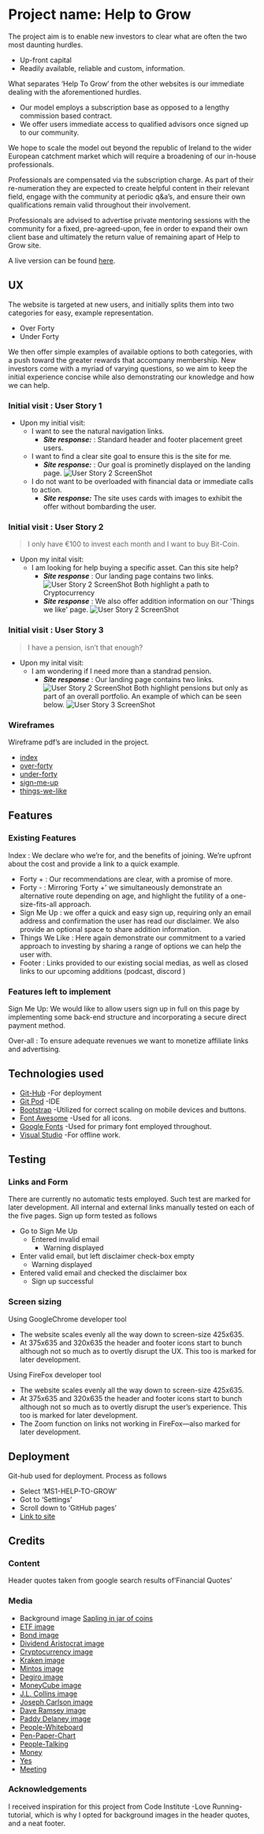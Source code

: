 # Project name: Help to Grow 
The project aim is to enable new investors to clear what are often the two most daunting hurdles.
* Up-front capital 
* Readily available, reliable and custom, information.

What separates ‘Help To Grow’ from the other websites is our immediate dealing with the aforementioned hurdles.
* Our model employs a subscription base as opposed to a lengthy commission based contract. 
* We offer users immediate access to qualified advisors once signed up to our community.

We hope to scale the model out beyond the republic of Ireland to the wider European catchment market which will require a broadening of our in-house professionals.

Professionals are compensated via the subscription charge. As part of their re-numeration they are expected to create helpful content in their relevant field, engage with the community at periodic q&a’s, and ensure their own qualifications remain valid throughout their involvement.

Professionals are advised to advertise private mentoring sessions with the community for a fixed, pre-agreed-upon, fee in order to expand their own client base and ultimately the return value of remaining apart of Help to Grow site.

A live version can be found [here](https://firmodaniel.github.io/MS1-HELP-TO-GROW/).

## UX

The website is targeted at new users, and initially splits them into two categories for easy, example representation. 
* Over Forty
* Under Forty

We then offer simple examples of available options to both categories, with a push toward the greater rewards that accompany membership.
New investors come with a myriad of varying questions, so we aim to keep the initial experience concise while also demonstrating our knowledge and how we can help.

### Initial visit : User Story 1
* Upon my initial visit:
    * I want to see the natural navigation links.
        * _**Site response:**_ : Standard header and footer placement greet users.
    * I want to find a clear site goal to ensure this is the site for me. 
        *   _**Site response:**_ : Our goal is prominetly displayed on the landing page. ![User Story 2 ScreenShot](screenshots/ux-clear-goal.png)
    * I do not want to be overloaded with financial data or immediate calls to action.
        * _**Site response:**_  The site uses cards with images to exhibit the offer without bombarding the user.




### Initial visit : User Story 2
> I only have €100 to invest each month and I want to buy Bit-Coin.

* Upon my inital visit:
    * I am looking for help buying a specific asset. Can this site help?
        * _**Site response**_ : Our landing page contains two links.![User Story 2 ScreenShot](screenshots/ux-crypto.png) Both highlight a path to Cryptocurrency
        * _**Site response**_ : We also offer addition information on our 'Things we like' page. ![User Story 2 ScreenShot](screenshots/ux1-screenshot.png)



### Initial visit : User Story 3
> I have a pension, isn’t that enough?

 * Upon my inital visit:
    * I am wondering if I need more than a standrad pension.
        * _**Site response**_ : Our landing page contains two links.![User Story 2 ScreenShot](screenshots/ux-crypto.png) Both highlight pensions but only as part of an overall portfolio. An example of which can be seen below.
![User Story 3 ScreenShot](screenshots/ux2-screenshot.png)

### Wireframes
Wireframe pdf’s are included in the project. 
* [index](wireframe/wireframe-index-first-draft.pdf)
* [over-forty](wireframe/wireframe-over-forty-first-draft.pdf)
* [under-forty](wireframe/wireframe-under-forty-first-draft.pdf)
* [sign-me-up](wireframe/wireframe-sign-me-up-first-draft.pdf)
* [things-we-like](wireframe/wireframe-things-we-tried-first-draft.pdf)

## Features
### Existing Features
 Index : We declare who we’re for, and the benefits of joining. We’re upfront about the cost and provide a link to a quick example.
* Forty + : Our recommendations are clear, with a promise of more.
* Forty - : Mirroring ‘Forty +’ we simultaneously demonstrate an alternative route depending on age, and highlight the futility of a one-size-fits-all approach.
* Sign Me Up : we offer a quick and easy sign up, requiring only an email address and confirmation the user has read our disclaimer. We also provide an optional space to share addition information.
* Things We Like : Here again demonstrate our commitment to a varied approach to investing by sharing a range of options we can help the user with. 
* Footer : Links provided to our existing social medias, as well as closed links to our upcoming additions (podcast, discord )

### Features left to implement 
Sign Me Up: We would like to allow users sign up in full on this page by implementing some back-end structure and incorporating a secure direct payment method.

Over-all : To ensure adequate revenues we want to monetize affiliate links and advertising.

## Technologies used
* [Git-Hub](https://github.com) -For deployment
* [Git Pod](https://github.com) -IDE
* [Bootstrap](https://getbootstrap.com) -Utilized for correct scaling on mobile devices and buttons.
* [Font Awesome](https://fontawesome.com) -Used for all icons.
* [Google Fonts](https://fonts.google.com) -Used for primary font employed throughout.
* [Visual Studio](https://code.visualstudio.com) -For offline work.

## Testing
### Links and Form
There are currently no automatic tests employed. Such test are marked for later development.
All internal and external links manually tested on each of the five pages. 
Sign up form tested as follows
* Go to Sign Me Up
	* Entered invalid email
		* Warning displayed
* Enter valid email, but left disclaimer check-box empty 
	* Warning displayed
* Entered valid email and checked the disclaimer box
	* Sign up successful

### Screen sizing
Using GoogleChrome developer tool
* The website scales evenly all the way down to screen-size 425x635.
* At 375x635 and 320x635 the header and footer icons start to bunch although not so much as to overtly disrupt the UX. This too is marked for later development.

Using FireFox developer tool
* The website scales evenly all the way down to screen-size 425x635. 
* At 375x635 and 320x635 the header and footer icons start to bunch although not so much as to overtly disrupt the user’s experience. This too is marked for later development.
* The Zoom function on links not working in FireFox—also marked for later development.



## Deployment
Git-hub used for deployment.
Process as follows
* Select ‘MS1-HELP-TO-GROW’
* Got to ‘Settings’
* Scroll down to ‘GitHub pages’
* [Link to site](https://firmodaniel.github.io/MS1-HELP-TO-GROW/)

## Credits
### Content
Header quotes taken from google search results of‘Financial Quotes’
### Media
* Background image [Sapling in jar of coins](https://images.unsplash.com/photo-1579621970590-9d624316904b?ixlib=rb-1.2.1&auto=format&fit=crop&w=1050&q=80)
* [ETF image](https://thumbs.dreamstime.com/z/etf-exchange-traded-funds-concept-table-keywords-letters-icons-colored-flat-vector-illustration-white-etf-exchange-119009035.jpg)
* [Bond image](https://www.investmentz.com/images/bond.png)
* [Dividend Aristocrat image](https://www.allincomestream.com/wp-content/uploads/2020/04/dividend_aristocrats.png)
* [Cryptocurrency image](https://i.pinimg.com/originals/4c/62/f5/4c62f589819458c32785ec9f2d69c026.jpg)
* [Kraken image](https://themerkle.com/wp-content/uploads-new/2016/01/0WWCVDaH_400x400.png)
* [Mintos image](https://3.bp.blogspot.com/-k5CiR2IQKG8/W4mpwPzi_uI/AAAAAAAAAGs/-fAFHT4zpqotg_Hz9fOicygrGiWNN--5ACLcBGAs/s640/Mintos_logo_1000px.png)
* [Degiro image](https://upload.wikimedia.org/wikipedia/commons/thumb/6/68/Degiro.jpg/1200px-Degiro.jpg)
* [MoneyCube image](https://i-invdn-com.akamaized.net/companies_logos/125067_1550587261.png)
* [J.L. Collins image](https://the7circles.uk/wp-content/uploads/2016/06/Simple-Path-to-Wealth.jpg)
* [Joseph Carlson image](https://cdn.podimo.com/images/02b1091b-7ec6-4812-b6b5-391bd091767f_400x400.png)
* [Dave Ramsey image](https://pbs.twimg.com/profile_images/378800000250594141/8479b63c02b71130a03e218ae805ce85_400x400.png)
* [Paddy Delaney image](https://ssl-static.libsyn.com/p/assets/a/6/a/3/a6a32c57b3d5361b/New_Podcast_Art_image.jpg)
* [People-Whiteboard](https://images.unsplash.com/photo-1532622785990-d2c36a76f5a6?ixlib=rb-1.2.1&ixid=eyJhcHBfaWQiOjEyMDd9&auto=format&fit=crop&w=1050&q=80)
* [Pen-Paper-Chart](https://images.unsplash.com/photo-1543286386-2e659306cd6c?ixlib=rb-1.2.1&auto=format&fit=crop&w=1050&q=80)
* [People-Talking](https://images.unsplash.com/photo-1556761175-b413da4baf72?ixlib=rb-1.2.1&ixid=eyJhcHBfaWQiOjEyMDd9&auto=format&fit=crop&w=967&q=80)
* [Money](https://images.unsplash.com/photo-1589556763393-59ab0f56b811?ixlib=rb-1.2.1&auto=format&fit=crop&w=1051&q=80)
* [Yes](https://images.unsplash.com/photo-1560174971-443de64be852?ixlib=rb-1.2.1&auto=format&fit=crop&w=967&q=80)
* [Meeting](https://images.unsplash.com/photo-1454165804606-c3d57bc86b40?ixlib=rb-1.2.1&ixid=eyJhcHBfaWQiOjEyMDd9&auto=format&fit=crop&w=1050&q=80)
### Acknowledgements 
I received inspiration for this project from Code Institute -Love Running- tutorial, which is why I opted for background images in the header quotes, and a neat footer.


